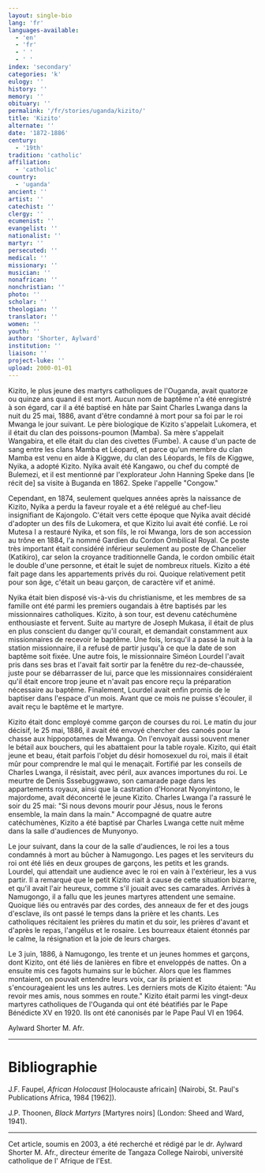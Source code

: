 ```yaml
---
layout: single-bio
lang: 'fr'
languages-available:
  - 'en'
  - 'fr'
  - ' '
  - ' '
index: 'secondary'
categories: 'k'
eulogy: ''
history: ''
memory: ''
obituary: ''
permalink: '/fr/stories/uganda/kizito/'
title: 'Kizito'
alternate: ''
date: '1872-1886'
century:
  - '19th'
tradition: 'catholic'
affiliation:
  - 'catholic'
country:
  - 'uganda'
ancient: ''
artist: ''
catechist: ''
clergy: ''
ecumenist: ''
evangelist: ''
nationalist: ''
martyr: ''
persecuted: ''
medical: ''
missionary: ''
musician: ''
nonafrican: ''
nonchristian: ''
photo: ''
scholar: ''
theologian: ''
translator: ''
women: ''
youth: ''
author: 'Shorter, Aylward'
institution: ''
liaison: ''
project-luke: ''
upload: 2000-01-01
---
```



Kizito, le plus jeune des martyrs catholiques de l'Ouganda, avait quatorze ou quinze ans quand il est mort. Aucun nom de baptême n'a été enregistré à son égard, car il a été baptisé en hâte par Saint Charles Lwanga dans la nuit du 25 mai, 1886, avant d'être condamné à mort pour sa foi par le roi Mwanga le jour suivant. Le père biologique de Kizito s'appelait Lukomera, et il était du clan des poissons-poumon (Mamba). Sa mère s'appelait Wangabira, et elle était du clan des civettes (Fumbe). A cause d'un pacte de sang entre les clans Mamba et Léopard, et parce qu'un membre du clan Mamba est venu en aide à Kiggwe, du clan des Léopards, le fils de Kiggwe, Nyika, a adopté Kizito. Nyika avait été Kangawo, ou chef du compté de Bulemezi, et il est mentionné par l'explorateur John Hanning Speke dans [le récit de] sa visite à Buganda en 1862. Speke l'appelle "Congow."

Cependant, en 1874, seulement quelques années après la naissance de Kizito, Nyika a perdu la faveur royale et a été relégué au chef-lieu insignifiant de Kajongolo. C'était vers cette époque que Nyika avait décidé d'adopter un des fils de Lukomera, et que Kizito lui avait été confié. Le roi Mutesa I a restauré Nyika, et son fils, le roi Mwanga, lors de son accession au trône en 1884, l'a nommé Gardien du Cordon Ombilical Royal. Ce poste très important était considéré inférieur seulement au poste de Chancelier (Katikiro), car selon la croyance traditionnelle Ganda, le cordon ombilic était le double d'une personne, et était le sujet de nombreux rituels. Kizito a été fait page dans les appartements privés du roi. Quoique relativement petit pour son âge, c'était un beau garçon, de caractère vif et animé.

Nyika était bien disposé vis-à-vis du christianisme, et les membres de sa famille ont été parmi les premiers ougandais à être baptisés par les missionnaires catholiques. Kizito, à son tour, est devenu catéchumène enthousiaste et fervent. Suite au martyre de Joseph Mukasa, il était de plus en plus conscient du danger qu'il courait, et demandait constamment aux missionnaires de recevoir le baptême. Une fois, lorsqu'il a passé la nuit à la station missionnaire, il a refusé de partir jusqu'à ce que la date de son baptême soit fixée. Une autre fois, le missionnaire Siméon Lourdel l'avait pris dans ses bras et l'avait fait sortir par la fenêtre du rez-de-chaussée, juste pour se débarrasser de lui, parce que les missionnaires considéraient qu'il était encore trop jeune et n'avait pas encore reçu la préparation nécessaire au baptême. Finalement, Lourdel avait enfin promis de le baptiser dans l'espace d'un mois. Avant que ce mois ne puisse s'écouler, il avait reçu le baptême et le martyre.

Kizito était donc employé comme garçon de courses du roi. Le matin du jour décisif, le 25 mai, 1886, il avait été envoyé chercher des canoés pour la chasse aux hippopotames de Mwanga. On l'envoyait aussi souvent mener le bétail aux bouchers, qui les abattaient pour la table royale. Kizito, qui était jeune et beau, était parfois l'objet du désir homosexuel du roi, mais il était mûr pour comprendre le mal qui le menaçait. Fortifié par les conseils de Charles Lwanga, il résistait, avec péril, aux avances importunes du roi. Le meurtre de Denis Sssebuggwawo, son camarade page dans les appartements royaux, ainsi que la castration d'Honorat Nyonyintono, le majordome, avait déconcerté le jeune Kizito. Charles Lwanga l'a rassuré le soir du 25 mai: "Si nous devons mourir pour Jésus, nous le ferons ensemble, la main dans la main." Accompagné de quatre autre catéchumènes, Kizito a été baptisé par Charles Lwanga cette nuit même dans la salle d'audiences de Munyonyo.

Le jour suivant, dans la cour de la salle d'audiences, le roi les a tous condamnés à mort au bûcher à Namugongo. Les pages et les serviteurs du roi ont été liés en deux groupes de garçons, les petits et les grands. Lourdel, qui attendait une audience avec le roi en vain à l'extérieur, les a vus partir. Il a remarqué que le petit Kizito riait à cause de cette situation bizarre, et qu'il avait l'air heureux, comme s'il jouait avec ses camarades. Arrivés à Namugongo, il a fallu que les jeunes martyres attendent une semaine. Quoique liés ou entravés par des cordes, des anneaux de fer et des jougs d'esclave, ils ont passé le temps dans la prière et les chants. Les catholiques récitaient les prières du matin et du soir, les prières d'avant et d'après le repas, l'angélus et le rosaire. Les bourreaux étaient étonnés par le calme, la résignation et la joie de leurs charges.

Le 3 juin, 1886, à Namugongo, les trente et un jeunes hommes et garçons, dont Kizito, ont été liés de lanières en fibre et enveloppés de nattes. On a ensuite mis ces fagots humains sur le bûcher. Alors que les flammes montaient, on pouvait entendre leurs voix, car ils priaient et s'encourageaient les uns les autres. Les derniers mots de Kizito étaient: "Au revoir mes amis, nous sommes en route." Kizito était parmi les vingt-deux martyres catholiques de l'Ouganda qui ont été béatifiés par le Pape Bénédicte XV en 1920. Ils ont été canonisés par le Pape Paul VI en 1964.

Aylward Shorter M. Afr.

---

# Bibliographie

J.F. Faupel, *African Holocaust* [Holocauste africain] (Nairobi, St. Paul's Publications Africa, 1984 [1962]).

J.P. Thoonen, *Black Martyrs* [Martyres noirs] (London: Sheed and Ward, 1941).

---

Cet article, soumis en 2003, a été recherché et rédigé par le dr. Aylward Shorter M. Afr., directeur émerite de Tangaza College Nairobi, université catholique de l' Afrique de l'Est.